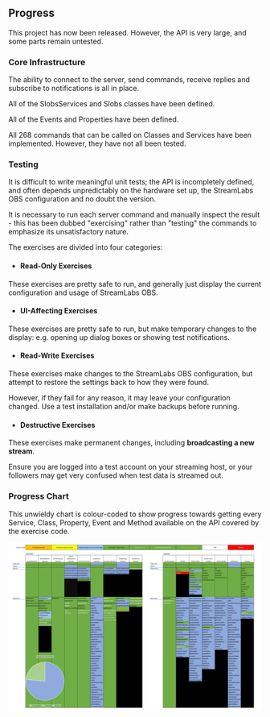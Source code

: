 ## Progress

This project has now been released. However, the API is very large, and some
parts remain untested.

### Core Infrastructure

The ability to connect to the server, send commands, receive replies and 
subscribe to notifications is all in place.

All of the SlobsServices and Slobs classes have been defined.

All of the Events and Properties have been defined.

All 268 commands that can be called on Classes and Services have been implemented.
However, they have not all been tested.

### Testing

It is difficult to write meaningful unit tests; the API is incompletely 
defined, and often depends unpredictably on the hardware set up, the
StreamLabs OBS configuration and no doubt the version.

It is necessary to run each server command and manually inspect the
result - this has been dubbed "exercising" rather than "testing" the commands
to emphasize its unsatisfactory nature.

The exercises are divided into four categories:

   * #### Read-Only Exercises
   
   These exercises are pretty safe to run, and generally just display the
   current configuration and usage of StreamLabs OBS.

   * #### UI-Affecting Exercises
   
   These exercises are pretty safe to run, but make temporary changes
   to the display: e.g. opening up dialog boxes or showing test notifications.
   
   * #### Read-Write Exercises
   
   These exercises make changes to the StreamLabs OBS configuration, but
   attempt to restore the settings back to how they were found.
   
   However, if they fail for any reason, it may leave your configuration
   changed. Use a test installation and/or make backups before running. 

   * #### Destructive Exercises
   
   These exercises make permanent changes, including **broadcasting a 
   new stream**.
   
   Ensure you are logged into a test account on your streaming host, or 
   your followers may get very confused when test data is streamed out.
   
 ### Progress Chart
 
 This unwieldy chart is colour-coded to show progress towards getting every
 Service, Class, Property, Event and Method available on the API covered 
 by the exercise code.
 
 ![Progress Chart](progress_chart.png)